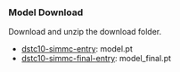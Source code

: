 ### Model Download

Download and unzip the download folder.

- [dstc10-simmc-entry](https://drive.google.com/file/d/1cs1WJhPMGkHwUCT29POowUWEGTtH03ao/view?usp=sharing): model.pt
- [dstc10-simmc-final-entry](https://drive.google.com/file/d/172vDBbTRh1sqIP6-olZ9OFPG_ch16vB0/view?usp=sharing): model_final.pt